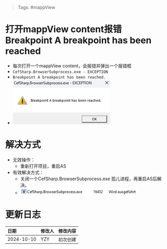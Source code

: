 > Tags: #mappView

# 打开mappView content报错Breakpoint A breakpoint has been reached

- 每次打开一个mappView content，会报错并弹出一个报错框
- `CefSharp.BrowserSubprocess.exe - EXCEPTION`
- `Breakpoint A breakpoint has been reached.`
- ![](FILES/打开mappView%20content报错Breakpoint%20A%20breakpoint%20has%20been%20reached/image-20241010133818790.png)

# 解决方式

- 无效操作：
    - 重新打开项目，重启AS
- 有效解决方式：
    - 关闭一个CefSharp.BrowserSubprocess.exe 孤儿进程，再重启AS后解决。
    - ![](FILES/打开mappView%20content报错Breakpoint%20A%20breakpoint%20has%20been%20reached/image-20241010134044452.png)

# 更新日志

| 日期                             | 修改人 | 修改内容 |
| :----------------------------- | :-- | :--- |
| 2024-10-10 | YZY | 初次创建 |
